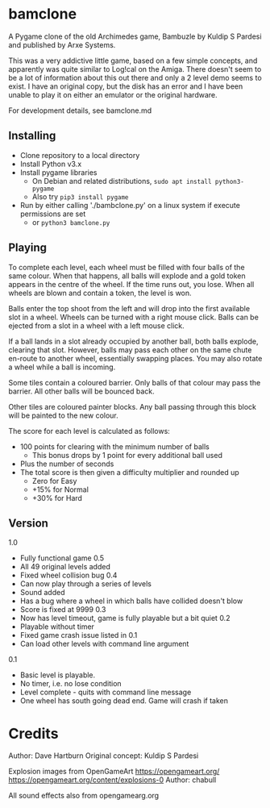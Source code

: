 # bamclone
A Pygame clone of the old Archimedes game, Bambuzle by Kuldip S Pardesi and published by Arxe Systems.

This was a very addictive little game, based on a few simple concepts, and apparently was quite similar to Log!cal on the Amiga. There doesn't seem to be a lot of information about this out there and only a 2 level demo seems to exist. I have an original copy, but the disk has an error and I have been unable to play it on either an emulator or the original hardware.

For development details, see bamclone.md

Installing
----------

 * Clone repository to a local directory
 * Install Python v3.x
 * Install pygame libraries
   * On Debian and related distributions, `sudo apt install python3-pygame`
   * Also try `pip3 install pygame`
 * Run by either calling './bambclone.py' on a linux system if execute permissions are set
   * or `python3 bamclone.py`

Playing
-------

To complete each level, each wheel must be filled with four balls of the same colour. When that happens, all balls will explode and a gold token appears in the centre of the wheel. If the time runs out, you lose. When all wheels are blown and contain a token, the level is won.

Balls enter the top shoot from the left and will drop into the first available slot in a wheel. Wheels can be turned with a right mouse click. Balls can be ejected from a slot in a wheel with a left mouse click.

If a ball lands in a slot already occupied by another ball, both balls explode, clearing that slot. However, balls may pass each other on the same chute en-route to another wheel, essentially swapping places. You may also rotate a wheel while a ball is incoming.

Some tiles contain a coloured barrier. Only balls of that colour may pass the barrier. All other balls will be bounced back.

Other tiles are coloured painter blocks. Any ball passing through this block will be painted to the new colour.

The score for each level is calculated as follows:
 * 100 points for clearing with the minimum number of balls
   * This bonus drops by 1 point for every additional ball used
 * Plus the number of seconds
 * The total score is then given a difficulty multiplier and rounded up
   * Zero for Easy
   * +15% for Normal
   * +30% for Hard

Version
-------
1.0
* Fully functional game
0.5
* All 49 original levels added
* Fixed wheel collision bug
0.4
* Can now play through a series of levels
* Sound added
* Has a bug where a wheel in which balls have collided doesn't blow
* Score is fixed at 9999
0.3
* Now has level timeout, game is fully playable but a bit quiet
0.2
* Playable without timer
* Fixed game crash issue listed in 0.1
* Can load other levels with command line argument
  
0.1 
* Basic level is playable.
* No timer, i.e. no lose condition
* Level complete - quits with command line message
* One wheel has south going dead end. Game will crash if taken

Credits
=======

Author: Dave Hartburn
Original concept: Kuldip S Pardesi

Explosion images from OpenGameArt
https://opengameart.org/
https://opengameart.org/content/explosions-0
Author: chabull

All sound effects also from opengamearg.org
